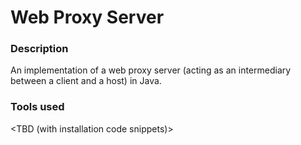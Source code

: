 # Web Proxy Server


### Description
An implementation of a web proxy server (acting as an intermediary between a client and a host) in Java.


### Tools used
<TBD (with installation code snippets)>
